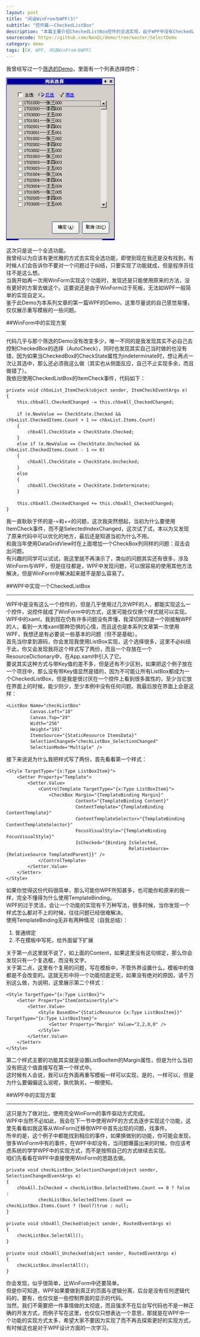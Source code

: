 ```yaml
---
layout: post
title: "闲话WinFrom与WPF(3)"
subtitle: "控件篇——CheckedListBox"
description: "本篇主要介绍CheckedListBox控件的全选实现，由于WPF中没有CheckedListBox控件，所以这里自己简单实现一个CheckedListBox控件。鉴于此Demo为本系列文章的第一篇WPFDemo，这里着重讲述了WPF开发中重写模板的一些问题"
sourcecode: https://github.com/NanQi/demo/tree/master/SelectDemo
category: demo
tags: [C#, WPF, 闲话WinFrom与WPF]
---
```


我曾经写过一个[筛选的Demo](http://nanqi.info/blog/2012/12/05/filter/)，里面有一个列表选择控件：

![列表选择](/image/filter/filter.png)

这次只是说一个全选功能。  
我曾经以为应该有更优雅的方式去实现全选功能，即使到现在我还是没有找到，有时候人们会告诉你不要对一个问题过于纠结，只要实现了功能就成，但是程序员往往不是这么想。  
当我开始再一次用WinForm实现这个功能时，发现还是只能使用原来的方法，没有更好的方案去做这个。这要说还是由于WinForm过于死板，无法如WPF一般简单的实现自定义。  
鉴于此Demo为本系列文章的第一篇WPF的Demo，这里尽量说的自己感觉易懂，仅仅展示重写模板的一些问题。  

##WinForm中的实现方案

---

代码几乎与那个筛选的Demo没有改变多少，唯一不同的是我发现其实不必自己去控制CheckedBox的选择（AutoCheck），同时也发现其实自己当时做的也没有错，因为如果当CheckedBox的CheckState属性为indeterminate时，想让再点一次让其选中，那么还必须我这么做（其实也从侧面反应，自己不止实现多余，而且做错了）。  
我依旧使用CheckedListBox的ItemCheck事件，代码如下：

    private void chbxList_ItemCheck(object sender, ItemCheckEventArgs e)
    {
        this.chbxAll.CheckedChanged -= this.chbxAll_CheckedChanged;
    
        if (e.NewValue == CheckState.Checked && chbxList.CheckedItems.Count + 1 >= chbxList.Items.Count)
        {
            chbxAll.CheckState = CheckState.Checked;
        }
        else if (e.NewValue == CheckState.Unchecked && chbxList.CheckedItems.Count - 1 <= 0)
        {
            chbxAll.CheckState = CheckState.Unchecked;
        }
        else
        {
            chbxAll.CheckState = CheckState.Indeterminate;
        }
    
        this.chbxAll.CheckedChanged += this.chbxAll_CheckedChanged;
    }

我一直耿耿于怀的是-=和+=的问题，这次我突然想起，当初为什么要使用ItemCheck事件，而不是SelectedIndexChanged，这次试了试，本以为又发现了原来代码中可以优化的地方，最后还是知道当初为什么不用。  
和我当年使用DataGridView时在上面增加一个CheckBox列同样的问题：双击会出问题。  
有兴趣的同学可以试试，我这里就不再演示了，类似的问题其实还有很多，涉及WinForm与WPF，但是往往都是，WPF中发现问题，可以很容易的使用其他方法解决，但是WinForm中解决起来就不是那么容易了。  

##WPF中实现一个CheckedListBox

---

WPF中是没有这么一个控件的，但是几乎使用过几次WPF的人，都能实现这么一个控件，说控件就成了WinForm中的方式，这里可能仅仅换个样式就可以实现。  
WPF中的xaml，我到现在仍有许多问题没有弄懂，我深切的知道一个刚接触WPF的人，看到一大堆xaml那种恐惧的心情，而且这也是本系列文章第一次使用WPF，我想还是有必要说一些基本的问题（但不是基础）。  
首先当你拿到源码，你会发现我使用ListBox实现，这个选择很多，这里不必纠结于此，你又会发现我将这个样式写了两份，而且一个存放在一个ResourceDictionary中，在App.xaml中引入了它。  
要说其实这种方式与带Key值的差不多，但是还有不少区别，如果把这个例子放在一个项目中，那么没有带Key值显然是错的，因为不可能让所有ListBox都成为一个CheckedListBox，但是我是很讨厌在一个控件上看到很多属性的，至少当它放在界面上的时候，能少则少，至少本例中没有任何问题。我最后放在界面上会是这样：

    <ListBox Name="checkListBox"
             Canvas.Left="10"
             Canvas.Top="29"
             Width="256"
             Height="191"
             ItemsSource="{StaticResource ItemsData}"
             SelectionChanged="checkListBox_SelectionChanged"
             SelectionMode="Multiple" />
        
接下来说说为什么我把样式写了两份，首先看看第一个样式：

    <Style TargetType="{x:Type ListBoxItem}">
        <Setter Property="Template">
            <Setter.Value>
                <ControlTemplate TargetType="{x:Type ListBoxItem}">
                    <CheckBox Margin="{TemplateBinding Margin}"
                              Content="{TemplateBinding Content}"
                              ContentTemplate="{TemplateBinding ContentTemplate}"
                              ContentTemplateSelector="{TemplateBinding ContentTemplateSelector}"
                              FocusVisualStyle="{TemplateBinding FocusVisualStyle}"
                              IsChecked="{Binding IsSelected,
                                                  RelativeSource={RelativeSource TemplatedParent}}" />
                </ControlTemplate>
            </Setter.Value>
        </Setter>
    </Style>

如果你觉得这份代码很简单，那么可能你WPF所知甚多，也可能你和原来的我一样，完全不懂得为什么使用TemplateBinding。  
WPF的过于灵活，会让一个功能的实现有千万种写法，很多时候，当你发现一个样式怎么都对不上的时候，往往问题已经很难解决。  
使用TemplateBinding无非有两种情况（自我总结）：

1. 普通绑定
2. 不在模板中写死，给外面留下扩展

关于第一点这里就不说了，如上面的Content，如果这里没有这句绑定，那么你会发现只有一个复选框，而没有文字。  
关于第二点，这里有个复用的问题，写在模板中，不管外界设置什么，模板中的值都是不会改变的。这就无形中将一个功能彻底定死，如果没有绝对的原因，请千万别这么做，为说明，这里展示第二个样式：

    <Style TargetType="{x:Type ListBox}">
        <Setter Property="ItemContainerStyle">
            <Setter.Value>
                <Style BasedOn="{StaticResource {x:Type ListBoxItem}}" TargetType="{x:Type ListBoxItem}">
                    <Setter Property="Margin" Value="2,2,0,0" />
                </Style>
            </Setter.Value>
        </Setter>
    </Style>

第二个样式主要的功能其实就是设置ListBoxItem的Margin属性，但是为什么当初没有把这个值直接写在第一个样式中。  
这时候有人会说，我可以在外面再重写模板一样可以实现，是的，一样可以，但是为什么要偏偏这么说呢，孰优孰劣，一眼便知。  

##WPF中的实现方案

---

这只是为了做对比，使用完全WinForm的事件驱动方式完成。  
WPF中当然不必如此，我会在下一节中使用WPF的方式去逐步实现这个功能，这里先看看如我这等从WinForm迁移倒WPF中首先出现的问题，找事件。  
所辛的是，这个例子中都能找到相应的事件，如果换做别的功能，你可能会发现，很多WinForm中有的事件，在WPF中却没有，当问题曝露出来的时候，你应该考虑系统的学学WPF中的实现方式，而不是按照自己的方式继续去实现。  
咱们先看看在WPF中直接使用WinForm的思路去做。  

    private void checkListBox_SelectionChanged(object sender, SelectionChangedEventArgs e)
    {
        chbxAll.IsChecked = checkListBox.SelectedItems.Count == 0 ? false :
                checkListBox.SelectedItems.Count == checkListBox.Items.Count ? (bool?)true : null;
    }
    
    private void chbxAll_Checked(object sender, RoutedEventArgs e)
    {
        checkListBox.SelectAll();
    }
    
    private void chbxAll_Unchecked(object sender, RoutedEventArgs e)
    {
        checkListBox.UnselectAll();
    }

你会发现，似乎很简单，比WinForm中还要简单。  
但是你可知道，WPF如果要做到真正的页面与逻辑分离，后台是没有任何逻辑代码的，要有，也仅仅是一些控制界面的显示的代码。  
当然，我们不需要把一件事情做的太彻底，而且强求不在后台写代码也不是一种正确的开发方式，而例子写在这里，也仅仅只想表达一个意思，那就是在WPF中一个功能的实现方式太多，希望大家不要因为实现了而不再去探索更好的实现方式，有时候这也是对于WPF设计方面的一次学习。  

